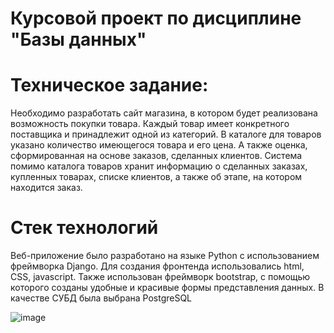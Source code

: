 # Курсовой проект по дисциплине "Базы данных"

# Техническое задание:
Необходимо разработать сайт магазина, в котором будет реализована возможность покупки товара. Каждый товар имеет конкретного поставщика и принадлежит одной из категорий. В каталоге для товаров указано количество имеющегося товара и его цена. А также оценка, сформированная на основе заказов, сделанных клиентов. Система помимо каталога товаров хранит информацию о сделанных заказах, купленных товарах, списке клиентов, а также об этапе, на котором находится заказ.

# Стек технологий
Веб-приложение было разработано на языке Python с использованием фреймворка Django. Для создания фронтенда использовались html, CSS, javascript. Также использован фреймворк bootstrap, с помощью которого созданы удобные и красивые формы представления данных. В качестве СУБД  была выбрана PostgreSQL

![image](https://github.com/user-attachments/assets/3e3eaa57-7b8e-4074-9aa4-c2b244ae278b)
